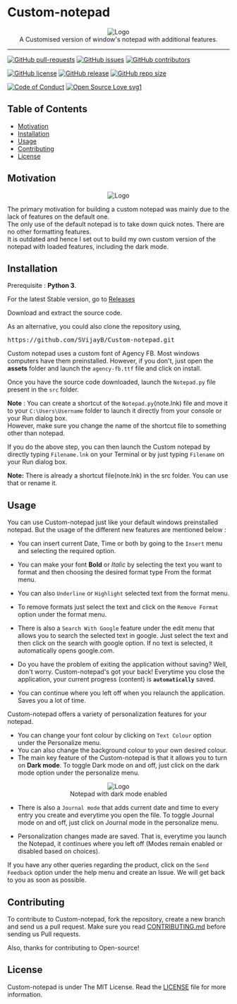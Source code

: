 # Custom-notepad

<p align="center">
    <img src="https://i.ibb.co/1ZChTLF/Logo.png" alt="Logo" border="0">
    <br>A Customised version of window's notepad with additional features.
</p>

---

[![GitHub pull-requests](https://img.shields.io/github/issues-pr/SVijayB/Custom-notepad.svg)](https://github.com/SVijayB/Custom-notepad/pulls)
[![GitHub issues](https://img.shields.io/github/issues/SVijayB/Custom-notepad.svg)](https://github.com/SVijayB/Custom-notepad/issues)
[![GitHub contributors](https://img.shields.io/github/contributors/SVijayB/Custom-notepad.svg)](https://github.com/SVijayB/Custom-notepad/graphs/contributors)

[![GitHub license](https://img.shields.io/github/license/SVijayB/Custom-notepad.svg)](https://github.com/SVijayB/Custom-notepad/blob/master/LICENSE)
[![GitHub release](https://img.shields.io/github/release/SVijayB/Custom-notepad.svg)](https://github.com/SVijayB/Custom-notepad/releases)
[![GitHub repo size](https://img.shields.io/github/repo-size/svijayb/Custom-notepad)](https://github.com/SVijayB/Custom-notepad)

[![Code of Conduct](https://img.shields.io/badge/code%20of-conduct-ff69b4.svg?style=flat)](https://github.com/SVijayB/Custom-notepad/blob/master/.github/CODE_OF_CONDUCT.md)
[![Open Source Love svg1](https://badges.frapsoft.com/os/v1/open-source.svg?v=103)](https://github.com/SVijayB/Custom-notepad/blob/master/.github/CONTRIBUTING.md)

## Table of Contents

- [Motivation](#Motivation)
- [Installation](#Installation)
- [Usage](#Usage)
- [Contributing](#Contributing)
- [License](#License)

## Motivation
<p align="center">
    <img src="https://i.ibb.co/BsZyNmH/Normal-Mode.png" alt="Logo" border="0">
</p>

The primary motivation for building a custom notepad was mainly due to the lack of features on the default one.<br>
The only use of the default notepad is to take down quick notes. There are no other formatting features. <br>
It is outdated and hence I set out to build my own custom version of the notepad with loaded features, including the dark mode.

## Installation

Prerequisite : **Python 3**.

For the latest Stable version, go to [Releases](https://github.com/SVijayB/Custom-notepad/releases)

Download and extract the source code.

As an alternative, you could also clone the repository using,

<pre>
https://github.com/SVijayB/Custom-notepad.git
</pre>

Custom notepad uses a custom font of Agency FB. Most windows computers have them preinstalled. However, if you don't, just open the **assets** folder and launch the `agency-fb.ttf` file and click on install.

Once you have the source code downloaded, launch the `Notepad.py` file present in the `src` folder.

**Note** : You can create a shortcut of the `Notepad.py`(note.lnk) file and move it to your `C:\Users\Username` folder to launch it directly from your console or your Run dialog box. <br>
However, make sure you change the name of the shortcut file to something other than notepad. 

If you do the above step, you can then launch the Custom notepad by directly typing `Filename.lnk` on your Terminal or by just typing `Filename` on your Run dialog box.

**Note:** There is already a shortcut file(note.lnk) in the src folder. You can use that or rename it.

## Usage

You can use Custom-notepad just like your default windows preinstalled notepad. But the usage of the different new features are mentioned below : 

- You can insert current Date, Time or both by going to the `Insert` menu and selecting the required option.
- You can make your font **Bold** or *Italic* by selecting the text you want to format and then choosing the desired format type From the format menu.
- You can also `Underline` or `Highlight` selected text from the format menu.
- To remove formats just select the text and click on the `Remove Format` option under the format menu.

- There is also a `Search With Google` feature under the edit menu that allows you to search the selected text in google. Just select the text and then click on the search with google option. If no text is selected, it automatically opens google.com.

- Do you have the problem of exiting the application without saving? Well, don't worry. Custom-notepad's got your back! Everytime you close the application, your current progress (content) is **`automatically`** saved.

- You can continue where you left off when you relaunch the application. Saves you a lot of time.

Custom-notepad offers a variety of personalization features for your notepad.
- You can change your font colour by clicking on `Text Colour` option under the Personalize menu.
- You can also change the background colour to your own desired colour.
- The main key feature of the Custom-notepad is that it allows you to turn on **Dark mode**. To toggle Dark mode on and off, just click on the dark mode option under the personalize menu. 
<p align="center">
    <img src="https://i.ibb.co/dD89JDR/Dark-Mode.png" alt="Logo" border="0">
    <br>Notepad with dark mode enabled
</p>

- There is also a `Journal mode` that adds current date and time to every entry you create and everytime you open the file. To toggle Journal mode on and off, just click on Journal mode in the personalize menu.

- Personalization changes made are saved. That is, everytime you launch the Notepad, it continues where you left off (Modes remain enabled or disabled based on choices).

If you have any other queries regarding the product, click on the `Send Feedback` option under the help menu and create an Issue. We will get back to you as soon as possible. 

## Contributing 

To contribute to Custom-notepad, fork the repository, create a new branch and send us a pull request. Make sure you read [CONTRIBUTING.md](https://github.com/SVijayB/Custom-notepad/blob/master/.github/CONTRIBUTING.md) before sending us Pull requests. 

Also, thanks for contributing to Open-source!

## License 

Custom-notepad is under The MIT License. Read the [LICENSE](https://github.com/SVijayB/Custom-notepad/blob/master/LICENSE) file for more information.